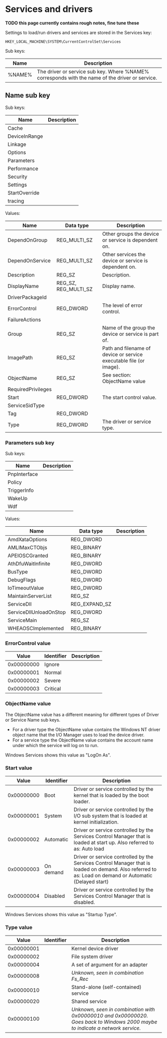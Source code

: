 # Services and drivers

**TODO this page currently contains rough notes, fine tune these**

Settings to load/run drivers and services are stored in the Services key:

```
HKEY_LOCAL_MACHINE\SYSTEM\CurrentControlSet\Services
```

Sub keys:

Name | Description
--- | ---
%NAME% | The driver or service sub key. Where %NAME% corresponds with the name of the driver or service.

## Name sub key

Sub keys:

Name | Description
--- | ---
Cache |
DeviceInRange |
Linkage |
Options |
Parameters |
Performance |
Security |
Settings |
StartOverride |
tracing |

Values:

Name | Data type | Description
--- | --- | ---
DependOnGroup | REG_MULTI_SZ | Other groups the device or service is dependent on.
DependOnService | REG_MULTI_SZ | Other services the device or service is dependent on.
Description | REG_SZ | Description.
DisplayName | REG_SZ, REG_MULTI_SZ | Display name.
DriverPackageId | |
ErrorControl | REG_DWORD | The level of error control.
FailureActions | |
Group | REG_SZ | Name of the group the device or service is part of.
ImagePath | REG_SZ | Path and filename of device or service executable file (or image).
ObjectName | REG_SZ | See section: ObjectName value
RequiredPrivileges | |
Start | REG_DWORD | The start control value.
ServiceSidType | |
Tag | REG_DWORD |
Type | REG_DWORD | The driver or service type.

### Parameters sub key

Sub keys:

Name | Description
--- | ---
PnpInterface |
Policy |
TriggerInfo |
WakeUp |
Wdf |

Values:

Name | Data type | Description
--- | --- | ---
AmdXataOptions | REG_DWORD | 
AMLIMaxCTObjs | REG_BINARY | 
APEIOSCGranted | REG_BINARY | 
AthDfuWaitInfinite | REG_DWORD | 
BusType | REG_DWORD | 
DebugFlags | REG_DWORD | 
IoTimeoutValue | REG_DWORD | 
MaintainServerList | REG_SZ | 
ServiceDll | REG_EXPAND_SZ | 
ServiceDllUnloadOnStop | REG_DWORD | 
ServiceMain | REG_SZ | 
WHEAOSCImplemented | REG_BINARY | 

### ErrorControl value

Value | Identifier | Description
--- | --- | ---
0x00000000 | Ignore |
0x00000001 | Normal |
0x00000002 | Severe |
0x00000003 | Critical |

### ObjectName value

The ObjectName value has a different meaning for different types of Driver or
Service Name sub keys.

* For a driver type the ObjectName value contains the Windows NT driver object name that the I/O Manager uses to load the device driver.
* For a service type the ObjectName value contains the account name under which the service will log on to run.

Windows Services shows this value as "LogOn As".

### Start value

Value | Identifier | Description
--- | --- | ---
0x00000000 | Boot | Driver or service controlled by the kernel that is loaded by the boot loader.
0x00000001 | System | Driver or service controlled by the I/O sub system that is loaded at kernel initialization.
0x00000002 | Automatic | Driver or service controlled by the Services Control Manager that is loaded at start up. Also referred to as: Auto load
0x00000003 | On demand | Driver or service controlled by the Services Control Manager that is loaded on demand. Also referred to as: Load on demand or Automatic (Delayed start)
0x00000004 | Disabled | Driver or service controlled by the Services Control Manager that is disabled.

Windows Services shows this value as "Startup Type".

### Type value

Value | Identifier | Description
--- | --- | ---
0x00000001 | | Kernel device driver
0x00000002 | | File system driver
0x00000004 | | A set of argument for an adapter
0x00000008 | | *Unknown, seen in combination Fs_Rec*
0x00000010 | | Stand-alone (self-contained) service
0x00000020 | | Shared service
0x00000100 | | *Unknown, seen in combination with 0x00000010 and 0x00000020. Goes back to Windows 2000 maybe to indicate a network service.*

